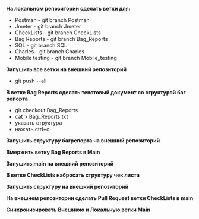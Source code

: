 **На локальном репозитории сделать ветки для:**
- Postman - git branch Postman
- Jmeter - git branch Jmeter
- CheckLists - git branch CheckLists
- Bag Reports - git branch Bag_Reports
- SQL - git branch SQL
- Charles - git branch Charles
- Mobile testing - git branch Mobile_testing

**Запушить все ветки на внешний репозиторий**
- git push --all

**В ветке Bag Reports сделать текстовый документ со структурой баг репорта**
- git checkout Bag_Reports
- cat > Bag_Reports.txt
- указать структура 
- нажать ctrl+c

**Запушить структуру багрепорта на внешний репозиторий**

**Вмержить ветку Bag Reports в Main**

**Запушить main на внешний репозиторий**

**В ветке CheckLists набросать структуру чек листа**

**Запушить структуру на внешний репозиторий**

**На внешнем репозитории сделать Pull Request ветки CheckLists в main**

**Синхронизировать Внешнюю и Локальную ветки Main**
